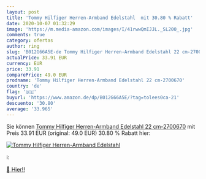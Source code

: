 ```yaml
---
layout: post
title: 'Tommy Hilfiger Herren-Armband Edelstahl  mit 30.80 % Rabatt'
date: 2020-10-07 01:32:29
image: 'https://m.media-amazon.com/images/I/41rwwQmIJJL._SL200_.jpg'
comments: true
category: ofertas
author: ring
slug: 'B012G66A5E-de Tommy Hilfiger Herren-Armband Edelstahl 22 cm-2700670'
actualPrice: 33.91 EUR
currency: EUR
price: 33.91
comparePrice: 49.0 EUR
prodname: 'Tommy Hilfiger Herren-Armband Edelstahl 22 cm-2700670'
country: 'de'
flag: '🇩🇪'
buyurl: 'https://www.amazon.de/dp/B012G66A5E/?tag=tolees0ca-21'
descuento: '30.80'
average: '33.965'
---
```


Sie können [Tommy Hilfiger Herren-Armband Edelstahl 22 cm-2700670](https://www.amazon.de/dp/B012G66A5E/?tag=tolees0ca-21) mit Preis 33.91 EUR (original: 49.0 EUR) 30.80 % Rabatt hier:

[![Tommy Hilfiger Herren-Armband Edelstahl ](https://m.media-amazon.com/images/I/41rwwQmIJJL._SL200_.jpg)](https://www.amazon.de/dp/B012G66A5E/?tag=tolees0ca-21)

ℹ️:


[🛒 Hier!!](https://www.amazon.de/dp/B012G66A5E/?tag=tolees0ca-21)
